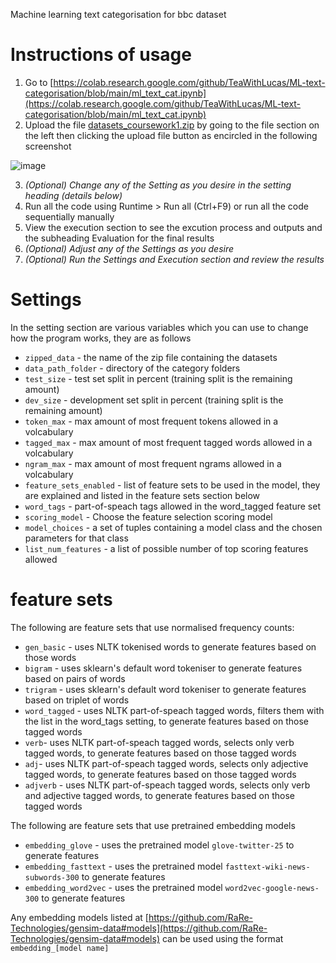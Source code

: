Machine learning text categorisation for bbc dataset
# Instructions of usage
1. Go to [https://colab.research.google.com/github/TeaWithLucas/ML-text-categorisation/blob/main/ml_text_cat.ipynb](https://colab.research.google.com/github/TeaWithLucas/ML-text-categorisation/blob/main/ml_text_cat.ipynb)
2. Upload the file [datasets_coursework1.zip](https://github.com/TeaWithLucas/ML-text-categorisation/blob/main/datasets_coursework1.zip) by going to the file section on the left then clicking the upload file button as encircled in the following screenshot

![image](https://user-images.githubusercontent.com/18538046/115248940-0df33480-a120-11eb-9b40-07bd76789f88.png)

3. *(Optional) Change any of the Setting as you desire in the setting heading (details below)*
4. Run all the code using Runtime > Run all (Ctrl+F9) or run all the code sequentially manually
5. View the execution section to see the excution process and outputs and the subheading Evaluation for the final results
6. *(Optional) Adjust any of the Settings as you desire*
7. *(Optional) Run the Settings and Execution section and review the results*

# Settings
In the setting section are various variables which you can use to change how the program works, they are as follows
* `zipped_data` - the name of the zip file containing the datasets
* `data_path_folder` - directory of the category folders
* `test_size` - test set split in percent (training split is the remaining amount)
* `dev_size` - development set split in percent (training split is the remaining amount)
* `token_max` - max amount of most frequent tokens allowed in a volcabulary
* `tagged_max` - max amount of most frequent tagged words allowed in a volcabulary
* `ngram_max` - max amount of most frequent ngrams allowed in a volcabulary
* `feature_sets_enabled` - list of feature sets to be used in the model, they are explained and listed in the feature sets section below
* `word_tags` - part-of-speach tags allowed in the word_tagged feature set
* `scoring_model` - Choose the feature selection scoring model 
* `model_choices` - a set of tuples containing a model class and the chosen parameters for that class
* `list_num_features` - a list of possible number of top scoring features allowed

# feature sets
The following are feature sets that use normalised frequency counts:
* `gen_basic` - uses NLTK tokenised words to generate features based on those words
* `bigram` - uses sklearn's default word tokeniser to generate features based on pairs of words
* `trigram` - uses sklearn's default word tokeniser to generate features based on triplet of words
* `word_tagged` - uses NLTK part-of-speach tagged words, filters them with the list in the word_tags setting, to generate features based on those tagged words
* `verb`- uses NLTK part-of-speach tagged words, selects only verb tagged words, to generate features based on those tagged words
* `adj`- uses NLTK part-of-speach tagged words, selects only adjective tagged words, to generate features based on those tagged words
* `adjverb` - uses NLTK part-of-speach tagged words, selects only verb and adjective tagged words, to generate features based on those tagged words

The following are feature sets that use pretrained embedding models

* `embedding_glove` - uses the pretrained model `glove-twitter-25` to generate features
* `embedding_fasttext` - uses the pretrained model `fasttext-wiki-news-subwords-300` to generate features
* `embedding_word2vec` - uses the pretrained model `word2vec-google-news-300` to generate features

Any embedding models listed at [https://github.com/RaRe-Technologies/gensim-data#models](https://github.com/RaRe-Technologies/gensim-data#models) can be used using the format `embedding_[model name]`
